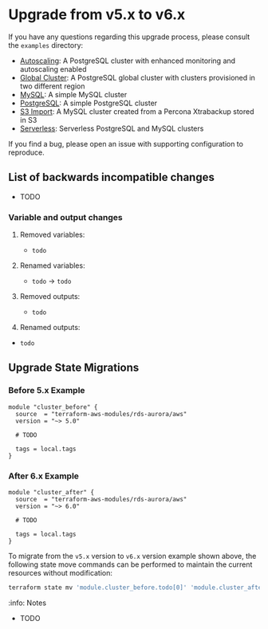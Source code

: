 # Upgrade from v5.x to v6.x

If you have any questions regarding this upgrade process, please consult the `examples` directory:

- [Autoscaling](examples/autoscaling): A PostgreSQL cluster with enhanced monitoring and autoscaling enabled
- [Global Cluster](examples/global_cluster): A PostgreSQL global cluster with clusters provisioned in two different region
- [MySQL](examples/mysql): A simple MySQL cluster
- [PostgreSQL](examples/postgresql): A simple PostgreSQL cluster
- [S3 Import](examples/s3_import): A MySQL cluster created from a Percona Xtrabackup stored in S3
- [Serverless](examples/serverless): Serverless PostgreSQL and MySQL clusters

If you find a bug, please open an issue with supporting configuration to reproduce.

## List of backwards incompatible changes

- TODO

### Variable and output changes

1. Removed variables:

   - `todo`

2. Renamed variables:

   - `todo` -> `todo`

3. Removed outputs:

   - `todo`

4. Renamed outputs:

- `todo`

## Upgrade State Migrations

### Before 5.x Example

```hcl
module "cluster_before" {
  source  = "terraform-aws-modules/rds-aurora/aws"
  version = "~> 5.0"

  # TODO

  tags = local.tags
}
```

### After 6.x Example

```hcl
module "cluster_after" {
  source  = "terraform-aws-modules/rds-aurora/aws"
  version = "~> 6.0"

  # TODO

  tags = local.tags
}
```

To migrate from the `v5.x` version to `v6.x` version example shown above, the following state move commands can be performed to maintain the current resources without modification:

```bash
terraform state mv 'module.cluster_before.todo[0]' 'module.cluster_after.todo.this[0]'
```

:info: Notes

- TODO
